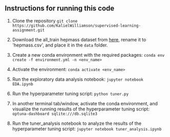 ## Instructions for running this code
1. Clone the repository
`git clone https://github.com/KalielWilliamson/supervised-learning-assignment.git`

2. Download the all_train hepmass dataset from [here](https://raw.githubusercontent.com/jeffheaton/jheaton-ds2/main/kdd-with-columns.csv), rename it to 'hepmass.csv', and place it in the `data` folder.

3. Create a new conda environment with the required packages:
`conda env create -f environment.yml -n <env_name>`

4. Activate the environment:
`conda activate <env_name>`

5. Run the exploratory data analysis notebook:
`jupyter notebook EDA.ipynb`

6. Run the hyperparameter tuning script:
`python tuner.py`

7. In another terminal tab/window, activate the conda environment, and visualize the running results of the hyperparameter tuning script:
`optuna-dashboard sqlite:///db.sqlite3`

8. Run the tuner_analysis notebook to analyze the results of the hyperparameter tuning script:
`jupyter notebook tuner_analysis.ipynb`
